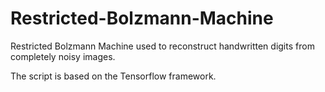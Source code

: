 # Restricted-Bolzmann-Machine
Restricted Bolzmann Machine used to reconstruct handwritten digits from completely noisy images.

The script is based on the Tensorflow framework.
